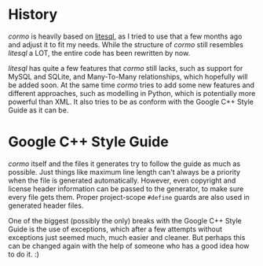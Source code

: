 # History #
_cormo_ is heavily based on [litesql](http://sourceforge.net/apps/trac/litesql/), as I tried to use that a few months ago and adjust it to fit my needs. While the structure of _cormo_ still resembles _litesql_ a LOT, the entire code has been rewritten by now.

_litesql_ has quite a few features that _cormo_ still lacks, such as support for MySQL and SQLite, and Many-To-Many relationships, which hopefully will be added soon. At the same time _cormo_ tries to add some new features and different approaches, such as modelling in Python, which is potentially more powerful than XML. It also tries to be as conform with the Google C++ Style Guide as it can be.

# Google C++ Style Guide #
_cormo_ itself and the files it generates try to follow the guide as much as possible. Just things like maximum line length can't always be a priority when the file is generated automatically. However, even copyright and license header information can be passed to the generator, to make sure every file gets them. Proper project-scope `#define` guards are also used in generated header files.

One of the biggest (possibly the only) breaks with the Google C++ Style Guide is the use of exceptions, which after a few attempts without exceptions just seemed much, much easier and cleaner. But perhaps this can be changed again with the help of someone who has a good idea how to do it. :)